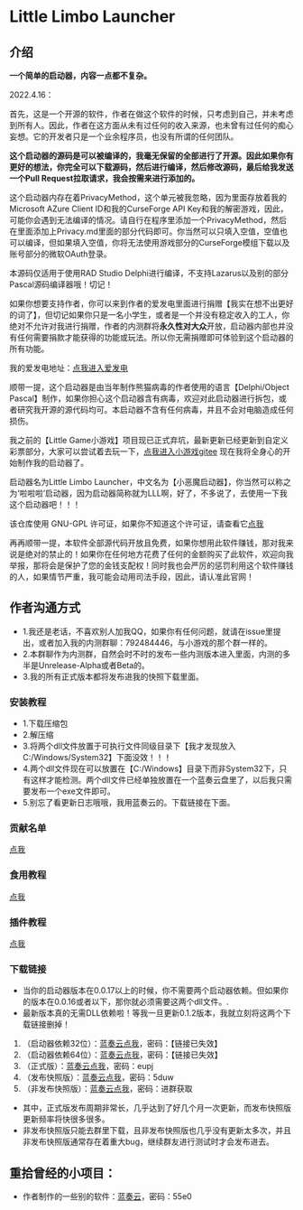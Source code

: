# Little Limbo Launcher

## 介绍

  **一个简单的启动器，内容一点都不复杂。**

2022.4.16：

首先，这是一个开源的软件，作者在做这个软件的时候，只考虑到自己，并未考虑到所有人。因此，作者在这方面从未有过任何的收入来源，也未曾有过任何的痴心妄想。它的开发者只是一个业余程序员，也没有所谓的任何团队。

**这个启动器的源码是可以被编译的，我毫无保留的全部进行了开源。因此如果你有更好的想法，你完全可以下载源码，然后进行编译，然后修改源码，最后给我发送一个Pull Request拉取请求，我会按需来进行添加的。**

这个启动器内存在着PrivacyMethod，这个单元被我忽略，因为里面存放着我的Microsoft AZure Client ID和我的CurseForge API Key和我的解密游戏，因此，可能你会遇到无法编译的情况。请自行在程序里添加一个PrivacyMethod，然后在里面添加上Privacy.md里面的部分代码即可。你当然可以只填入空值，空值也可以编译，但如果填入空值，你将无法使用游戏部分的CurseForge模组下载以及账号部分的微软OAuth登录。

本源码仅适用于使用RAD Studio Delphi进行编译，不支持Lazarus以及别的部分Pascal源码编译器哦！切记！

如果你想要支持作者，你可以来到作者的爱发电里面进行捐赠【我实在想不出更好的词了】，但切记如果你只是一名小学生，或者是一个并没有稳定收入的工人，你绝对不允许对我进行捐赠，作者的内测群将**永久性对大众**开放，启动器内部也并没有任何需要捐款才能获得的功能或玩法。所以你无需捐赠即可体验到这个启动器的所有功能。

我的爱发电地址：[点我进入爱发电](https://afdian.net/@Rechalow)

顺带一提，这个启动器是由当年制作熊猫病毒的作者使用的语言【Delphi/Object Pascal】制作，如果你担心这个启动器含有病毒，欢迎对此启动器进行拆包，或者研究我开源的源代码均可。本启动器不含有任何病毒，并且不会对电脑造成任何损伤。

我之前的【Little Game小游戏】项目现已正式弃坑，最新更新已经更新到自定义彩票部分，大家可以尝试着去玩一下，[点我进入小游戏gitee](https://gitee.com/rechalow/games) 现在我将全身心的开始制作我的启动器了。

启动器名为Little Limbo Launcher，中文名为【小恶魔启动器】，你当然可以称之为‘啦啦啦’启动器，因为启动器简称就为LLL啊，好了，不多说了，去使用一下我这个启动器吧！！！

该仓库使用 GNU-GPL 许可证，如果你不知道这个许可证，请查看它[点我](https://choosealicense.com/licenses/lgpl-2.1/)

再再顺带一提，本软件全部源代码开放且免费，如果你想用此软件赚钱，那对我来说是绝对的禁止的！如果你在任何地方花费了任何的金额购买了此软件，欢迎向我举报，那将会是保护了您的金钱支配权！同时我也会严厉的惩罚利用这个软件赚钱的人，如果情节严重，我可能会动用司法手段，因此，请认准此官网！

## 作者沟通方式

- 1.我还是老话，不喜欢别人加我QQ，如果你有任何问题，就请在issue里提出，或者加入我的内测群聊：792484446，与小游戏的那个群一样的。
- 2.本群聊作为内测群，自然会时不时的发布一些内测版本进入里面，内测的多半是Unrelease-Alpha或者Beta的。
- 3.我的所有正式版本都将发布进我的快照下载里面。

### 安装教程

- 1.下载压缩包
- 2.解压缩
- 3.将两个dll文件放置于可执行文件同级目录下【我才发现放入C:/Windows/System32】下面没效！！！
- 4.两个dll文件现在可以放置在【C:/Windows】目录下而非System32下，只有这样才能检测。两个dll文件已经单独放置在一个蓝奏云盘里了，以后我只需要发布一个exe文件即可。
- 5.别忘了看更新日志哦哦，我用蓝奏云的。下载链接在下面。

### 贡献名单

[点我](https://gitcode.net/rechalow/lllauncher/-/blob/master/credits/Credits.md)

### 食用教程

[点我](https://gitcode.net/rechalow/lllauncher/-/blob/master/credits/Document.md)

### 插件教程

[点我](https://gitcode.net/rechalow/lllauncher/-/blob/master/credits/Plugins.md)

### 下载链接

- 当你的启动器版本在0.0.17以上的时候，你不需要两个启动器依赖。但如果你的版本在0.0.16或者以下，那你就必须需要这两个dll文件。.
- 最新版本真的无需DLL依赖啦！等我一旦更新0.1.2版本，我就立刻将这两个下载链接删掉！

1. （启动器依赖32位）：[蓝奏云点我]()，密码：【链接已失效】
2. （启动器依赖64位）：[蓝奏云点我]()，密码：【链接已失效】
3. （正式版）：[蓝奏云点我](https://wwc.lanzouq.com/b020zvisf)，密码：eupj
4. （发布快照版）：[蓝奏云点我](https://wwdy.lanzouf.com/b022lz4wh)，密码：5duw
5. （非发布快照版）：[蓝奏云点我](https://wwc.lanzouq.com/b021889pe)，密码：进群获取

- 其中，正式版发布周期非常长，几乎达到了好几个月一次更新，而发布快照版更新频率将快很多很多。
- 非发布快照版只能去群里下载，且非发布快照版也几乎没有更新太多次，并且非发布快照版通常存在着重大bug，继续群友进行测试时才会发布进去。

## 重拾曾经的小项目：

- 作者制作的一些别的软件：[蓝奏云](https://wwdy.lanzouf.com/b020gwwra)，密码：55e0